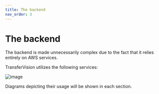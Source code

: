 ```yaml
---
title: The backend
nav_order: 3
---
```


# The backend

The backend is made unnecessarily complex due to the fact that it relies entirely on AWS services.

TransferVision utilizes the following services:

![image](https://github.com/user-attachments/assets/c82eb1ed-7a13-4863-aa9b-5e789b29e86a)

Diagrams depicting their usage will be shown in each section.
